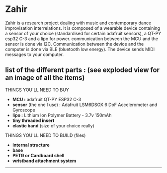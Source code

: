 # Zahir
Zahir is a research project dealing with music and contemporary dance improvisation interrelations. 
It is composed of a wearable device containing a sensor of your choice (standardised for certain adafruit sensors), a QT-PY esp32 C-3 and a lipo for power.
communication between the MCU and the sensor is done via I2C. Communication between the device and the computer is done via BLE (bluetooth low energy). The device sends MIDI messages to your computer.

list of the different parts : (see exploded view for an image of all the items)
---------------------------------------------
THINGS YOU'LL NEED TO BUY

+ **MCU :** adafruit QT-PY ESP32 C-3 
+ **sensor** (the one I use) : Adafruit LSM6DSOX 6 DoF Accelerometer and Gyroscope
+ **lipo :** Lithium Ion Polymer Battery - 3.7v 150mAh
+ **tiny threaded insert**
+ **elastic band** (size of your choice really)

THINGS YOU'LL NEED TO BUILD (files)

+ **internal structure**
+ **base**
+ **PETG or Cardboard shell**
+ **wristband attachment system**

---------------------------------------------
